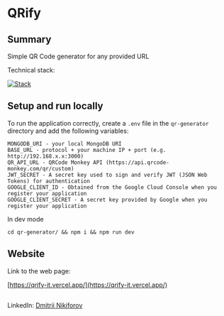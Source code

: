 # QRify

## Summary

Simple QR Code generator for any provided URL

Technical stack: 

[![Stack](https://skillicons.dev/icons?i=ts,nextjs,tailwind,mongodb)](https://skillicons.dev)

## Setup and run locally

To run the application correctly, create a ```.env``` file in the ```qr-generator``` directory and add the following variables:
```
MONGODB_URI - your local MongoDB URI
BASE_URL - protocol + your machine IP + port (e.g. http://192.168.x.x:3000)
QR_API_URL - QRCode Monkey API (https://api.qrcode-monkey.com/qr/custom)
JWT_SECRET - A secret key used to sign and verify JWT (JSON Web Tokens) for authentication
GOOGLE_CLIENT_ID - Obtained from the Google Cloud Console when you register your application
GOOGLE_CLIENT_SECRET - A secret key provided by Google when you register your application
```

In dev mode
```
cd qr-generator/ && npm i && npm run dev
```

## Website

Link to the web page:

[https://qrify-it.vercel.app/](https://qrify-it.vercel.app/)

##

LinkedIn: [Dmitrii Nikiforov](https://www.linkedin.com/in/dmitriinikiforov/)
